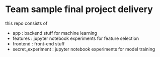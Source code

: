 # Team sample final project delivery

this repo consists of
- app : backend stuff for machine learning
- features : jupyter notebook experiments for feature selection
- frontend : front-end stuff
- secret_experiment : jupyter notebook experiments for model training

